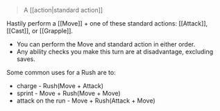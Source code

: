 > A [[action|standard action]]

Hastily perform a [[Move]] + one of these standard actions: [[Attack]], [[Cast]], or [[Grapple]].

* You can perform the Move and standard action in either order.
* Any ability checks you make this turn are at disadvantage, excluding saves.

Some common uses for a Rush are to:

* charge - Rush(Move + Attack)
* sprint - Move + Rush(Move + Move)
* attack on the run - Move + Rush(Attack + Move)
